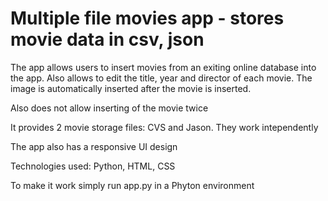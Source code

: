 # Multiple file movies app - stores movie data in csv, json 

The app allows users to insert movies from an exiting online database into the app. 
Also allows to edit the title, year and director of each movie. The image is automatically inserted after 
the movie is inserted. 

Also does not allow inserting of the movie twice

It provides 2 movie storage files: CVS and Jason. They work intependently

The app also has a responsive UI design

Technologies used:
Python, HTML, CSS

To make it work simply run app.py in a Phyton environment 


